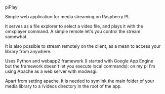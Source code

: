 piPlay

Simple web application for media streaming on Raspberry PI.

It serves as a file explorer to select a video file, and plays it with
the omxplayer command. A simple remote let's you control the stream somewhat.

It is also possible to stream remotely on the client, as a mean to access your
library from anywhere.

Uses Python and webapp2 framework (I started with Google App Engine but the
framework doesn't let you execute local commands): on my pi I'm using Apache as a web server
with modwsgi.

Apart from setting apache, it is needed to symlink the main folder of your media library 
to a /videos directory in the root of the app.

